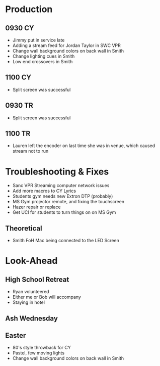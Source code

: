 # Production 

## 0930 CY

- Jimmy put in service late
- Adding a stream feed for Jordan Taylor in SWC VPR
- Change wall background colors on back wall in Smith
- Change lighting cues in Smith
- Low end crossovers in Smith
## 1100 CY

- Split screen was successful
## 0930 TR

- Split screen was successful
## 1100 TR

- Lauren left the encoder on last time she was in venue, which caused stream not to run
# Troubleshooting & Fixes

- Sanc VPR Streaming computer network issues
- Add more macros to CY Lyrics
- Students gym needs new Extron DTP (probably)
- MS Gym projector remote, and fixing the touchscreen
- Hazer repair or replace
- Get UCI for students to turn things on on MS Gym
## Theoretical

- Smith FoH Mac being connected to the LED Screen
# Look-Ahead

## High School Retreat

- Ryan volunteered
- Either me or Bob will accompany
- Staying in hotel
## Ash Wednesday



## Easter

- 80's style throwback for CY
- Pastel, few moving lights
- Change wall background colors on back wall in Smith